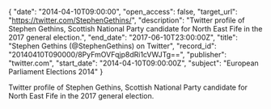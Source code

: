 {
  "date": "2014-04-10T09:00:00", 
  "open_access": false, 
  "target_url": "https://twitter.com/StephenGethins/", 
  "description": "Twitter profile of Stephen Gethins, Scottish National Party candidate for North East Fife in the 2017 general election.", 
  "end_date": "2017-06-10T23:00:00Z", 
  "title": "Stephen Gethins (@StephenGethins) on Twitter", 
  "record_id": "20140410T090000/8PyFmOVFqjp8dRi1cVWJTg==", 
  "publisher": "twitter.com", 
  "start_date": "2014-04-10T09:00:00Z", 
  "subject": "European Parliament Elections 2014"
}

Twitter profile of Stephen Gethins, Scottish National Party candidate for North East Fife in the 2017 general election.